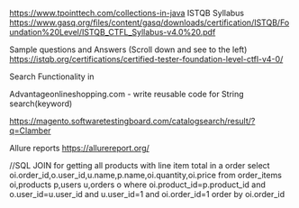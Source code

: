 https://www.tpointtech.com/collections-in-java
ISTQB Syllabus
https://www.gasq.org/files/content/gasq/downloads/certification/ISTQB/Foundation%20Level/ISTQB_CTFL_Syllabus-v4.0%20.pdf

Sample questions and Answers (Scroll down and see to the left)
https://istqb.org/certifications/certified-tester-foundation-level-ctfl-v4-0/

Search Functionality in

Advantageonlineshopping.com - write reusable code for String search(keyword)

https://magento.softwaretestingboard.com/catalogsearch/result/?q=Clamber

Allure reports 
https://allurereport.org/

//SQL JOIN for getting all products with line item total in a order 
select oi.order_id,o.user_id,u.name,p.name,oi.quantity,oi.price
 from order_items oi,products p,users u,orders o
 where oi.product_id=p.product_id and
 o.user_id=u.user_id and
  u.user_id=1 and oi.order_id=1
  order by oi.order_id
  
